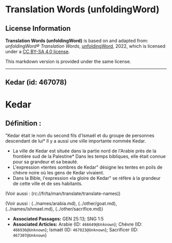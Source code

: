 # Translation Words (unfoldingWord)

## License Information

**Translation Words (unfoldingWord)** is based on and adapted from: _unfoldingWord® Translation Words_, [unfoldingWord](https://unfoldingword.org/utw), 2022, which is licensed under a [CC BY-SA 4.0 license](https://creativecommons.org/licenses/by-sa/4.0/legalcode.en).

This markdown version is provided under the same license.



--------------------------------

## Kedar (id: 467078)

Kedar
=====

Définition :
------------

"Kedar était le nom du second fils d'Ismaël et du groupe de personnes descendant de lui\* Il y a aussi une ville importante nommée Kedar.

* La ville de Kedar est située dans la partie nord de l'Arabie près de la frontière sud de la Palestine\* Dans les temps bibliques, elle était connue pour sa grandeur et sa beauté.
* L'expression «tentes sombres de Kedar" désigne les tentes en poils de chèvre noire où les gens de Kedar vivaient.
* Dans la Bible, l'expression «la gloire de Kedar" se réfère à la grandeur de cette ville et de ses habitants.

(Voir aussi : (rc://fr/ta/man/translate/translate\-names))

(Voir aussi : (../names/arabia.md), (../other/goat.md), (../names/ishmael.md), (../other/sacrifice.md))

* **Associated Passages:** GEN 25:13; SNG 1:5
* **Associated Articles:** Arabie (ID: `466649@Unknown`); Chèvre (ID: `466936@Unknown`); Ismaël (ID: `467023@Unknown`); Sacrificer (ID: `467307@Unknown`)

